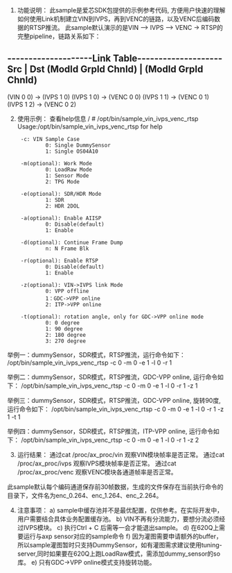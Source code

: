 
1. 功能说明：
此sample是爱芯SDK包提供的示例参考代码, 方便用户快速的理解如何使用Link机制建立VIN到IVPS，再到VENC的链路，以及VENC后编码数据的RTSP推流。
此sample默认演示的是VIN --> IVPS --> VENC -> RTSP的完整pipeline，链路关系如下：

--------------------Link Table--------------------
         Src            |          Dst
(ModId   GrpId   ChnId) | (ModId   GrpId   ChnId)
--------------------------------------------------
(VIN        0       0) -> (IVPS     1       0)
(IVPS       1       0) -> (VENC     0       0)
(IVPS       1       1) -> (VENC     0       1)
(IVPS       1       2) -> (VENC     0       2)


2. 使用示例：
查看help信息
/ # /opt/bin/sample_vin_ivps_venc_rtsp
Usage:/opt/bin/sample_vin_ivps_venc_rtsp for help

        -c: VIN Sample Case
                0: Single DummySensor
                1: Single OS04A10

        -m(optional): Work Mode
                0: LoadRaw Mode
                1: Sensor Mode
                2: TPG Mode

        -e(optional): SDR/HDR Mode
                1: SDR
                2: HDR 2DOL

        -a(optional): Enable AIISP
                0: Disable(default)
                1: Enable

        -d(optional): Continue Frame Dump
                n: N Frame Blk

        -r(optional): Enable RTSP
                0: Disable(default)
                1: Enable

        -z(optional): VIN->IVPS link Mode
                0: VPP offline
                1：GDC->VPP online
                2: ITP->VPP online

        -t(optional): rotation angle, only for GDC->VPP online mode
                0: 0 degree
                1: 90 degree
                2: 180 degree
                3: 270 degree

举例一：dummySensor，SDR模式，RTSP推流，运行命令如下：
/opt/bin/sample_vin_ivps_venc_rtsp -c 0 -m 0 -e 1 -l 0 -r 1

举例二：dummySensor，SDR模式，RTSP推流，GDC-VPP online, 运行命令如下：
/opt/bin/sample_vin_ivps_venc_rtsp -c 0 -m 0 -e 1 -l 0 -r 1 -z 1

举例三：dummySensor，SDR模式，RTSP推流，GDC-VPP online, 旋转90度, 运行命令如下：
/opt/bin/sample_vin_ivps_venc_rtsp -c 0 -m 0 -e 1 -l 0 -r 1 -z 1 -t 1

举例四：dummySensor，SDR模式，RTSP推流，ITP-VPP online, 运行命令如下：
/opt/bin/sample_vin_ivps_venc_rtsp -c 0 -m 0 -e 1 -l 0 -r 1 -z 2


3. 运行结果：
通过cat  /proc/ax_proc/vin 观察VIN模块帧率是否正常。
通过cat  /proc/ax_proc/ivps 观察IVPS模块帧率是否正常。
通过cat  /proc/ax_proc/venc 观察VENC模块各通道帧率是否正常。

此sample默认每个编码通道保存前30帧数据，生成的文件保存在当前执行命令的目录下，文件名为enc_0.264、enc_1.264、enc_2.264。


4. 注意事项：
     a) sample中缓存池并不是最优配置，仅供参考。在实际开发中，用户需要结合具体业务配置缓存池。
     b) VIN不再有分流能力，要想分流必须经过IVPS模块。
     c) 执行Ctrl + C 后需等一会才能退出sample。
     d) 在620Q上需要运行与axp sensor对应的sample命令
     f) 因为灌图需要申请额外的buffer，所以sample灌图暂时只支持DummySensor，如有灌图需求建议使用tuning-server,同时如果要在620Q上跑LoadRaw模式，需添加dummy_sensor的so库。
     e) 只有GDC->VPP online模式支持旋转功能。

